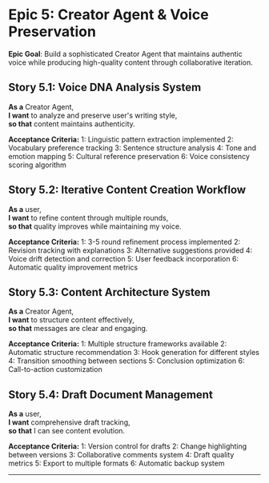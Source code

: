 # **Epic 5: Creator Agent & Voice Preservation**

**Epic Goal**: Build a sophisticated Creator Agent that maintains authentic voice while producing high-quality content through collaborative iteration.

## **Story 5.1: Voice DNA Analysis System**
**As a** Creator Agent,  
**I want** to analyze and preserve user's writing style,  
**so that** content maintains authenticity.

**Acceptance Criteria:**
1: Linguistic pattern extraction implemented
2: Vocabulary preference tracking
3: Sentence structure analysis
4: Tone and emotion mapping
5: Cultural reference preservation
6: Voice consistency scoring algorithm

## **Story 5.2: Iterative Content Creation Workflow**
**As a** user,  
**I want** to refine content through multiple rounds,  
**so that** quality improves while maintaining my voice.

**Acceptance Criteria:**
1: 3-5 round refinement process implemented
2: Revision tracking with explanations
3: Alternative suggestions provided
4: Voice drift detection and correction
5: User feedback incorporation
6: Automatic quality improvement metrics

## **Story 5.3: Content Architecture System**
**As a** Creator Agent,  
**I want** to structure content effectively,  
**so that** messages are clear and engaging.

**Acceptance Criteria:**
1: Multiple structure frameworks available
2: Automatic structure recommendation
3: Hook generation for different styles
4: Transition smoothing between sections
5: Conclusion optimization
6: Call-to-action customization

## **Story 5.4: Draft Document Management**
**As a** user,  
**I want** comprehensive draft tracking,  
**so that** I can see content evolution.

**Acceptance Criteria:**
1: Version control for drafts
2: Change highlighting between versions
3: Collaborative comments system
4: Draft quality metrics
5: Export to multiple formats
6: Automatic backup system

---
